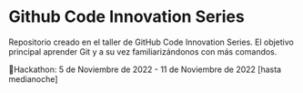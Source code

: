 # Github Code Innovation Series

Repositorio creado en el taller de GitHub Code Innovation Series. El objetivo principal aprender Git y a su vez familiarizándonos con más comandos.

🚀Hackathon: 5 de Noviembre de 2022 - 11 de Noviembre de 2022 [hasta medianoche]
